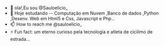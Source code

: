 - 👋 ola!,Eu sou @Sauloelicio_
- 📘 Hoje estudando -- Computação em Nuvem ,Banco de dados ,Python ,Desenv. Web em Html5 e Css, Javascript e Php...
- 📫 How to reach me @sauloelicio_
- ⚡ Fun fact: um eterno curioso pela tecnologia e atleta de cicilimo de estrada...

<!---
Sauloelicio/Sauloelicio is a ✨ special ✨ repository because its `README.md` (this file) appears on your GitHub profile.
You can click the Preview link to take a look at your changes.
--->

